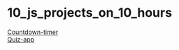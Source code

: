 # 10_js_projects_on_10_hours

[Countdown-timer](https://andriykikot.github.io/10_js_projects_on_10_hours/countdown-timer/)  
[Quiz-app](https://andriykikot.github.io/10_js_projects_on_10_hours/quiz-app/)
